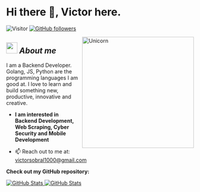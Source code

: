 # Hi there 👋, Victor here. 
![Visitor](https://visitor-badge.laobi.icu/badge?page_id=Bhargavi-hash.repoName) [![GitHub followers](https://img.shields.io/github/followers/Bhargavi-hash.svg?style=social&label=Follow)](https://github.com/Bhargavi-hash?tab=followers)<br/>

<!--
**Bhargavi-hash/Bhargavi-hash** is a ✨ _special_ ✨ repository because its `README.md` (this file) appears on your GitHub profile.
-->

<img align="right" width=300px alt="Unicorn" src="https://c.tenor.com/GN73MKBawZYAAAAi/busy-cute.gif" />

## <img src="https://media.giphy.com/media/ObNTw8Uzwy6KQ/giphy.gif" width="30px">&nbsp;***About me***

I am a Backend Developer. Golang, JS, Python are the programming languages I am good at. I love to learn and build something new, productive, innovative and creative.
* **I am interested in Backend Development, Web Scraping, Cyber Security and Mobile Development**
- 📫 Reach out to me at: <a href="victorsobral1000@gmail.com">victorsobral1000@gmail.com</a>

__Check out my GitHub repository:__

<div>
  <p>
    <a href="https://github.com/VicSobDev/SigaMonitor">
      <img src="https://github-readme-stats.vercel.app/api/pin/?username=vicsobdev&repo=SigaMonitor" alt="GitHub Stats" />
    </a>
    <a href="https://github.com/VicSobDev/HumanMouse">
      <img src="https://github-readme-stats.vercel.app/api/pin/?username=vicsobdev&repo=HumanMouse" alt="GitHub Stats" />
    </a>
  </p>
</div>
